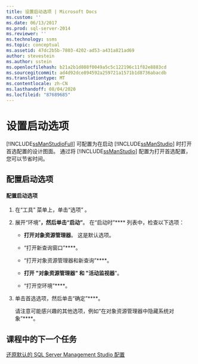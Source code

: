 ```yaml
---
title: 设置启动选项 | Microsoft Docs
ms.custom: ''
ms.date: 06/13/2017
ms.prod: sql-server-2014
ms.reviewer: ''
ms.technology: ssms
ms.topic: conceptual
ms.assetid: 47dc2b5b-7803-4202-ad53-a431a821ad69
author: stevestein
ms.author: sstein
ms.openlocfilehash: b21a2b1d808f0049a5c5c122196c11f82e8883cd
ms.sourcegitcommit: ad4d92dce894592a259721a1571b1d8736abacdb
ms.translationtype: MT
ms.contentlocale: zh-CN
ms.lasthandoff: 08/04/2020
ms.locfileid: "87689685"
---
```

# <a name="set-the-startup-options"></a>设置启动选项
  [!INCLUDE[ssManStudioFull](../../includes/ssmanstudiofull-md.md)] 可配置为在启动 [!INCLUDE[ssManStudio](../../includes/ssmanstudio-md.md)] 时打开首选配置的设计图面。 通过将 [!INCLUDE[ssManStudio](../../includes/ssmanstudio-md.md)] 配置为打开首选配置，您可以节省时间。  
  
## <a name="configuring-startup-options"></a>配置启动选项  
  
#### <a name="to-configure-startup-options"></a>配置启动选项  
  
1.  在“工具”  菜单上，单击“选项”  。  
  
2.  展开“环境”****，然后单击“启动”****。 在“启动时”**** 列表中，检查以下选项：  
  
    -   **打开对象资源管理器**。 这是默认选项。  
  
    -   “打开新查询窗口”****。  
  
    -   “打开对象资源管理器和新查询”****。  
  
    -   **打开 "对象资源管理器" 和 "活动监视器**"。  
  
    -   “打开空环境”****。  
  
3.  单击首选选项，然后单击“确定”****。  
  
     请注意可能感兴趣的其他选项，例如“在对象资源管理器中隐藏系统对象”****。  
  
## <a name="next-task-in-lesson"></a>课程中的下一个任务  
 [还原默认的 SQL Server Management Studio 配置](lesson-1-8-restore-the-default-sql-server-management-studio-configuration.md)  
  
  
